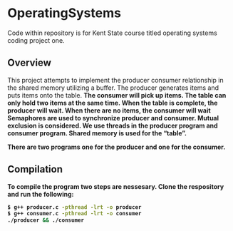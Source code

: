 # OperatingSystems
Code within repository is for Kent State course titled operating systems coding project one. 
## Overview
This project attempts to implement the producer consumer 
relationship in the shared memory utilizing a buffer. The producer generates items and puts items onto the table. <b/>
The consumer will pick up items. The table can only hold two items at the same time. When the table is complete, the producer will wait. <b/>
When there are no items, the consumer will wait<b/> 
Semaphores are used to synchronize producer and consumer.<b/>
Mutual exclusion is considered. <b/>
We use threads in the producer program and consumer program. <b/>
Shared memory is used for the “table”.<b/>

There are two programs one for the producer and one for the consumer.<b/>

## Compilation
To compile the program two steps are nessesary. Clone the respository and run the following:
```bash
$ g++ producer.c -pthread -lrt -o producer
$ g++ consumer.c -pthread -lrt -o consumer
./producer && ./consumer
```

